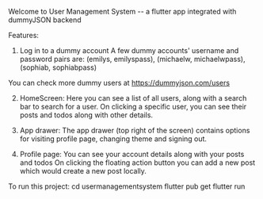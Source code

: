 Welcome to User Management System -- a flutter app integrated with dummyJSON backend

Features:
1. Log in to a dummy account
A few dummy accounts' username and password pairs are:
(emilys, emilyspass),
(michaelw, michaelwpass),
(sophiab, sophiabpass)

You can check more dummy users at https://dummyjson.com/users

2. HomeScreen:
Here you can see a list of all users, along with a search bar to search for a user.
On clicking a specific user, you can see their posts and todos along with other details.

3. App drawer:
The app drawer (top right of the screen) contains options for visiting profile page, changing theme and signing out.

4. Profile  page:
You can see your account details along with your posts and todos
On clicking the floating action button you can add a new post which would create a new post locally.

To run this project:
cd usermanagementsystem
flutter pub get
flutter run
